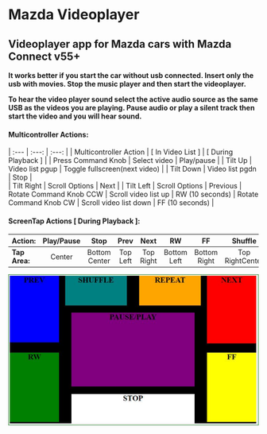 # Mazda Videoplayer
## Videoplayer app for Mazda cars with Mazda Connect v55+

**It works better if you start the car without usb connected. Insert only the usb with movies. Stop the music player and then start the videoplayer.**

**To hear the video player sound select the active audio source as the same USB as the videos you are playing.  Pause audio or play a silent track then start the video and you will hear sound.**
#### Multicontroller Actions:


| :--- | :---: | :---: |
| Multicontroller Action   |   [ In Video List ]     |  [ During Playback ] |
| Press Command Knob    |   Select video     |   Play/pause  |
| Tilt Up      |   Video list pgup    |   Toggle fullscreen(next video)   |
| Tilt Down      |   Video list pgdn    |   Stop    |   
| Tilt Right      |   Scroll Options   |   Next    |
| Tilt Left      |   Scroll Options    |   Previous  |
Rotate Command Knob CCW   |   Scroll video list up   |   RW (10 seconds)  |
Rotate Command Knob CW   |   Scroll video list down | FF (10 seconds) |

#### ScreenTap Actions [ During Playback ]:

| Action: | Play/Pause | Stop | Prev | Next | RW | FF | Shuffle | RepeatAll  |  
|  :--- |  :---:  |  :---:  | :---:  | :---: | :---: | :---:| :---: | :---: |  
| **Tap Area:** | Center | Bottom Center | Top Left | Top Right | Bottom Left | Bottom Right | Top RightCenter | Top LeftCenter |  

![Touch Screen Control Map](/images/scrnCtrlMap.jpg)
